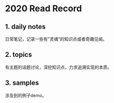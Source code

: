 # 2020 Read Record

## 1. daily notes

日常笔记，记录一些有”灵魂“的知识点或者奇趣见闻。

## 2. topics

有主题的话题讨论，深挖知识点，力求追溯实现的本质。

## 3. samples

涉及到的例子demo。